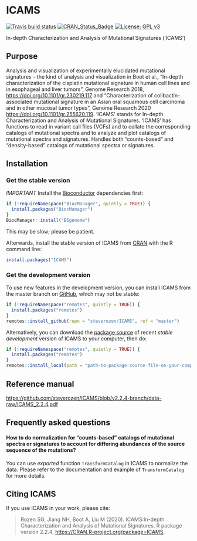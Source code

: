 
<!-- README.md is generated from README.Rmd. Please edit that file -->

# ICAMS

<!-- badges: start -->

[![Travis build
status](https://travis-ci.com/steverozen/ICAMS.svg?branch=master)](https://travis-ci.com/steverozen/ICAMS)
[![CRAN\_Status\_Badge](http://www.r-pkg.org/badges/version/ICAMS)](https://cran.r-project.org/package=ICAMS)
[![License: GPL
v3](https://img.shields.io/badge/License-GPLv3-blue.svg)](https://www.gnu.org/licenses/gpl-3.0)

<!-- badges: end -->

In-depth Characterization and Analysis of Mutational Signatures
(‘ICAMS’)

## Purpose

Analysis and visualization of experimentally elucidated mutational
signatures – the kind of analysis and visualization in Boot et al.,
“In-depth characterization of the cisplatin mutational signature in
human cell lines and in esophageal and liver tumors”, Genome Research
2018, <https://doi.org/10.1101/gr.230219.117> and “Characterization of
colibactin-associated mutational signature in an Asian oral squamous
cell carcinoma and in other mucosal tumor types”, Genome Research 2020
<https://doi.org/10.1101/gr.255620.119>. ‘ICAMS’ stands for In-depth
Characterization and Analysis of Mutational Signatures. ‘ICAMS’ has
functions to read in variant call files (VCFs) and to collate the
corresponding catalogs of mutational spectra and to analyze and plot
catalogs of mutational spectra and signatures. Handles both
“counts-based” and “density-based” catalogs of mutational spectra or
signatures.

## Installation

### Get the stable version

*IMPORTANT* Install the [Bioconductor](https://www.bioconductor.org/)
dependencies first:

``` r
if (!requireNamespace("BiocManager", quietly = TRUE)) {
  install.packages("BiocManager")
}
BiocManager::install("BSgenome")
```

This may be slow; please be patient.

Afterwards, install the stable version of ICAMS from
[CRAN](https://cran.r-project.org/) with the R command line:

``` r
install.packages("ICAMS")
```

### Get the development version

To use new features in the development version, you can install ICAMS
from the master branch on [GitHub](https://github.com/), which may not
be stable:

``` r
if (!requireNamespace("remotes", quietly = TRUE)) {
  install.packages("remotes")
}
remotes::install_github(repo = "steverozen/ICAMS", ref = "master")
```

Alternatively, you can download the [package
source](https://raw.githubusercontent.com/steverozen/ICAMS/master/data-raw/source-file/ICAMS_2.3.5.tar.gz)
of recent *stable development* version of ICAMS to your computer, then
do:

``` r
if (!requireNamespace("remotes", quietly = TRUE)) {
  install.packages("remotes")
}
remotes::install_local(path = "path-to-package-source-file-on-your-computer")
```

## Reference manual

<https://github.com/steverozen/ICAMS/blob/v2.2.4-branch/data-raw/ICAMS_2.2.4.pdf>

## Frequently asked questions

#### How to do normalization for “counts-based” catalogs of mutational spectra or signatures to account for differing abundances of the source sequence of the mutations?

You can use *exported* function `TransformCatalog` in ICAMS to normalize
the data. Please refer to the documentation and example of
`TransformCatalog` for more details.

## Citing ICAMS

If you use ICAMS in your work, please cite:

> Rozen SG, Jiang NH, Boot A, Liu M (2020). ICAMS:In-depth
> Characterization and Analysis of Mutational Signatures. R package
> version 2.2.4, <https://CRAN.R-project.org/package=ICAMS>.
